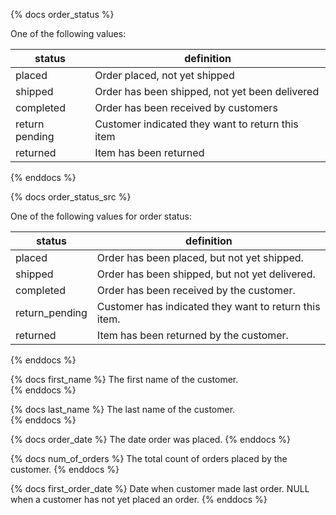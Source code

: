 {% docs order_status %}
    
One of the following values: 

| status         | definition                                       |
|----------------|--------------------------------------------------|
| placed         | Order placed, not yet shipped                    |
| shipped        | Order has been shipped, not yet been delivered   |
| completed      | Order has been received by customers             |
| return pending | Customer indicated they want to return this item |
| returned       | Item has been returned                           |

{% enddocs %}


{% docs order_status_src %}
    
One of the following values for order status:

| status         | definition                                            |
|----------------|-------------------------------------------------------|
| placed         | Order has been placed, but not yet shipped.           |
| shipped        | Order has been shipped, but not yet delivered.        | 
| completed      | Order has been received by the customer.              |
| return_pending | Customer has indicated they want to return this item. |
| returned       | Item has been returned by the customer.               |

{% enddocs %}


{% docs first_name %}
The first name of the customer.   
{% enddocs %}

{% docs last_name %}
The last name of the customer.    
{% enddocs %}

{% docs order_date %}
The date order was placed.
{% enddocs %}

{% docs num_of_orders %}
The total count of orders placed by the customer. 
{% enddocs %}

{% docs first_order_date %}
Date when customer made last order. NULL when a customer has not yet placed an order.
{% enddocs %}